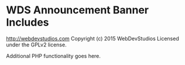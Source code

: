 # WDS Announcement Banner Includes #
http://webdevstudios.com
Copyright (c) 2015 WebDevStudios
Licensed under the GPLv2 license.

Additional PHP functionality goes here.